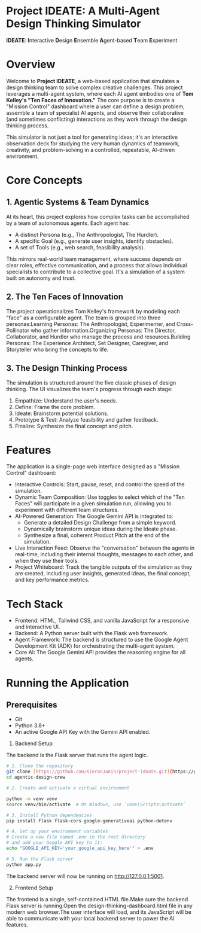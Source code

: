 # Project IDEATE: A Multi-Agent Design Thinking Simulator

**IDEATE**: **I**nteractive **D**esign **E**nsemble **A**gent-based **T**eam **E**xperiment

# Overview

Welcome to **Project IDEATE**, a web-based application that simulates a design thinking team to solve complex creative challenges. This project leverages a multi-agent system, where each AI agent embodies one of **Tom Kelley's "Ten Faces of Innovation."** The core purpose is to create a "Mission Control" dashboard where a user can define a design problem, assemble a team of specialist AI agents, and observe their collaborative (and sometimes conflicting) interactions as they work through the design thinking process.

This simulator is not just a tool for generating ideas; it's an interactive observation deck for studying the very human dynamics of teamwork, creativity, and problem-solving in a controlled, repeatable, AI-driven environment.

# Core Concepts

## 1. Agentic Systems & Team Dynamics

At its heart, this project explores how complex tasks can be accomplished by a team of autonomous agents. Each agent has:

* A distinct Persona (e.g., The Anthropologist, The Hurdler).
* A specific Goal (e.g., generate user insights, identify obstacles).
* A set of Tools (e.g., web search, feasibility analysis).

This mirrors real-world team management, where success depends on clear roles, effective communication, and a process that allows individual specialists to contribute to a collective goal. It's a simulation of a system built on autonomy and trust.

## 2. The Ten Faces of Innovation

The project operationalizes Tom Kelley's framework by modeling each "face" as a configurable agent. The team is grouped into three personas:Learning Personas: The Anthropologist, Experimenter, and Cross-Pollinator who gather information.Organizing Personas: The Director, Collaborator, and Hurdler who manage the process and resources.Building Personas: The Experience Architect, Set Designer, Caregiver, and Storyteller who bring the concepts to life.

## 3. The Design Thinking Process

The simulation is structured around the five classic phases of design thinking. The UI visualizes the team's progress through each stage:
1. Empathize: Understand the user's needs.
2. Define: Frame the core problem.
3. Ideate: Brainstorm potential solutions.
4. Prototype & Test: Analyze feasibility and gather feedback.
5. Finalize: Synthesize the final concept and pitch.

# Features

The application is a single-page web interface designed as a "Mission Control" dashboard:
* Interactive Controls: Start, pause, reset, and control the speed of the simulation.
* Dynamic Team Composition: Use toggles to select which of the "Ten Faces" will participate in a given simulation run, allowing you to experiment with different team structures.
* AI-Powered Generation: The Google Gemini API is integrated to:
    * Generate a detailed Design Challenge from a simple keyword.
    * Dynamically brainstorm unique ideas during the Ideate phase.
    * Synthesize a final, coherent Product Pitch at the end of the simulation.
* Live Interaction Feed: Observe the "conversation" between the agents in real-time, including their internal thoughts, messages to each other, and when they use their tools.
* Project Whiteboard: Track the tangible outputs of the simulation as they are created, including user insights, generated ideas, the final concept, and key performance metrics.

# Tech Stack

* Frontend: HTML, Tailwind CSS, and vanilla JavaScript for a responsive and interactive UI.
* Backend: A Python server built with the Flask web framework.
* Agent Framework: The backend is structured to use the Google Agent Development Kit (ADK) for orchestrating the multi-agent system.
* Core AI: The Google Gemini API provides the reasoning engine for all agents.

# Running the Application

## Prerequisites

* Git
* Python 3.8+
* An active Google API Key with the Gemini API enabled.

1. Backend Setup

The backend is the Flask server that runs the agent logic.

```bash
# 1. Clone the repository
git clone [https://github.com/KieranJanin/project-ideate.git](https://github.com/KieranJanin/project-ideate.git)
cd agentic-design-crew

# 2. Create and activate a virtual environment

python -m venv venv
source venv/bin/activate  # On Windows, use `venv\Scripts\activate`

# 3. Install Python dependencies
pip install Flask flask-cors google-generativeai python-dotenv

# 4. Set up your environment variables
# Create a new file named .env in the root directory
# and add your Google API key to it:
echo "GOOGLE_API_KEY='your_google_api_key_here'" > .env

# 5. Run the Flask server
python app.py
```

The backend server will now be running on http://127.0.0.1:5001.

2. Frontend Setup

The frontend is a single, self-contained HTML file.Make sure the backend Flask server is running.Open the design-thinking-dashboard.html file in any modern web browser.The user interface will load, and its JavaScript will be able to communicate with your local backend server to power the AI features.